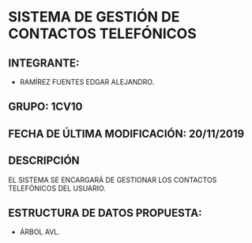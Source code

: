 # SISTEMA DE GESTIÓN DE CONTACTOS TELEFÓNICOS

## INTEGRANTE:

- RAMÍREZ FUENTES EDGAR ALEJANDRO.

## GRUPO: 1CV10 

## FECHA DE ÚLTIMA MODIFICACIÓN: 20/11/2019

## DESCRIPCIÓN

EL SISTEMA SE ENCARGARÁ DE GESTIONAR LOS CONTACTOS TELEFÓNICOS DEL USUARIO.

## ESTRUCTURA DE DATOS PROPUESTA:

 - ÁRBOL AVL.

